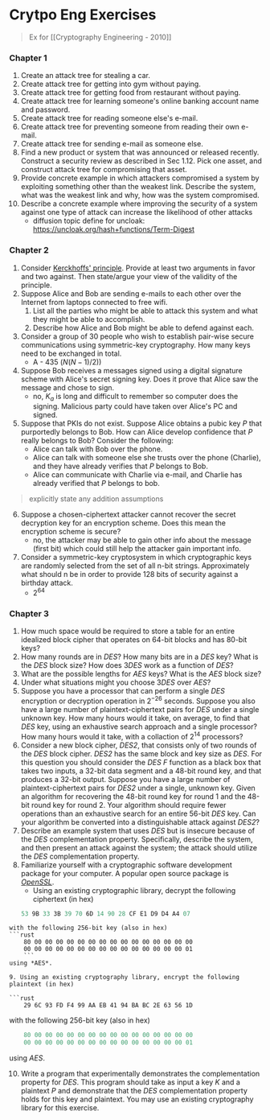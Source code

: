 # Crytpo Eng Exercises

> Ex for [[Cryptography Engineering - 2010]]

### Chapter 1
1. Create an attack tree for stealing a car.
2. Create attack tree for getting into gym without paying.
3. Create attack tree for getting food from restaurant without paying.
4. Create attack tree for learning someone's online banking account name and password.
5. Create attack tree for reading someone else's e-mail.
6. Create attack tree for preventing someone from reading their own e-mail.
7. Create attack tree for sending e-mail as someone else.
8. Find a new product or system that was announced or released recently. Construct a security review as described in Sec 1.12. Pick one asset, and construct attack tree for compromising that asset.
9. Provide concrete example in which attackers compromised a system by exploiting something other than the weakest link. Describe the system, what was the weakest link and why, how was the system compromised.
10. Describe a concrete example where improving the security of a system against one type of attack can increase the likelihood of other attacks
	- diffusion topic define for uncloak: https://uncloak.org/hash+functions/Term-Digest


### Chapter 2
1. Consider [Kerckhoffs' principle](https://en.wikipedia.org/wiki/Kerckhoffs%27s_principle). Provide at least two arguments in favor and two against. Then state/argue your view of the validity of the principle. 
2. Suppose Alice and Bob are sending e-mails to each other over the Internet from laptops connected to free wifi.
	1. List all the parties who might be able to attack this system and what they might be able to accomplish.
	2. Describe how Alice and Bob might be able to defend against each.
3. Consider a group of 30 people who wish to establish pair-wise secure communications using symmetric-key cryptography. How many keys need to be exchanged in total. 
	- A - 435 ($N(N-1)/2$)) 
4. Suppose Bob receives a messages signed using a digital signature scheme with Alice's secret signing key. Does it prove that Alice saw the message and chose to sign.
	- no, $K_a$ is long and difficult to remember so computer does the signing. Malicious party could have taken over Alice's PC and signed. 
5. Suppose that PKIs do not exist. Suppose Alice obtains a pubic key $P$ that purportedly belongs to Bob. How can Alice develop confidence that $P$ really belongs to Bob? Consider the following:
	- Alice can talk with Bob over the phone.
	- Alice can talk with someone else she trusts over the phone (Charlie), and they have already verifies that $P$ belongs to Bob.
	- Alice can communicate with Charlie via e-mail, and Charlie has already verified that $P$ belongs to bob.
> explicitly state any addition assumptions
6. Suppose a chosen-ciphertext attacker cannot recover the secret decryption key for an encryption scheme. Does this mean the encryption scheme is secure?
	- no, the attacker may be able to gain other info about the message (first bit) which could still help the attacker gain important info.
7. Consider a symmetric-key cryptosystem in which cryptographic keys are randomly selected from the set of all n-bit strings. Approximately what should n be in order to provide 128 bits of security against a birthday attack. 
	- $2^{64}$ 

### Chapter 3
1. How much space would be required to store a table for an entire idealized block cipher that operates on 64-bit blocks and has 80-bit keys?
2. How many rounds are in $DES$? How many bits are in a $DES$ key? What is the $DES$ block size? How does $3DES$ work as a function of $DES$?
3. What are the possible lengths for $AES$ keys? What is the $AES$ block size?
4. Under what situations might you choose $3DES$ over $AES$?
5. Suppose you have a processor that can perform a single $DES$ encryption or decryption operation in $2^{-26}$  seconds. Suppose you also have a large number of plaintext-ciphertext pairs for $DES$ under a single unknown key. How many hours would it take, on average, to find that $DES$ key, using an exhaustive search approach and a single processor? How many hours would it take, with a collaction of $2^{14}$ processors?
6. Consider a new block cipher, *DES2*, that consists only of two rounds of the *DES* block cipher. *DES2* has the same block and key size as *DES*. For this question you should consider the *DES* $F$ function as a black box that takes two inputs, a 32-bit data segment and a 48-bit round key, and that produces a 32-bit output. Suppose you have a large number of plaintext-ciphertext pairs for *DES2* under a single, unknown key. Given an algorithm for recovering the 48-bit round key for round 1 and the 48-bit round key for round 2. Your algorithm should require fewer operations than an exhaustive search for an entire 56-bit *DES* key. Can your algorithm be converted into a distinguishable attack against *DES2*?
7. Describe an example system that uses *DES* but is insecure because of the *DES* complementation property. Specifically, describe the system, and then present an attack against the system; the attack should utilize the *DES* complementation property. 
8. Familiarize yourself with a cryptographic software development package for your computer. A popular open source package is [*OpenSSL*](https://docs.rs/openssl/latest/openssl/aes/index.html).
	- Using an existing cryptographic library, decrypt the following ciphertext (in hex)
	```rust
	53 9B 33 3B 39 70 6D 14 90 28 CF E1 D9 D4 A4 07
```
with the following 256-bit key (also in hex)
```rust
	80 00 00 00 00 00 00 00 00 00 00 00 00 00 00 00 
	00 00 00 00 00 00 00 00 00 00 00 00 00 00 00 01
	```
using *AES*.

9. Using an existing cryptography library, encrypt the following plaintext (in hex)

```rust
	29 6C 93 FD F4 99 AA EB 41 94 BA BC 2E 63 56 1D
```
with the following 256-bit key (also in hex)
```rust
	80 00 00 00 00 00 00 00 00 00 00 00 00 00 00 00 
	00 00 00 00 00 00 00 00 00 00 00 00 00 00 00 01
```
using *AES*.

10. Write a program that experimentally demonstrates the complementation property for *DES*. This program should take as input a key $K$ and a plaintext $P$ and demonstrate that the $DES$ complementation property holds for this key and plaintext. You may use an existing cryptography library for this exercise.  